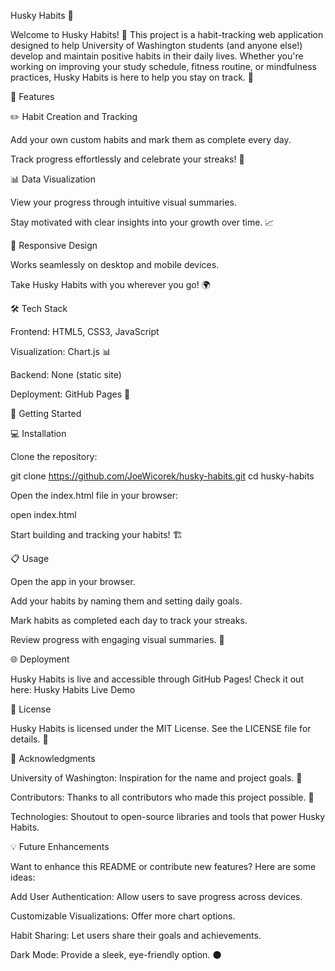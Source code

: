 Husky Habits 🐾

Welcome to Husky Habits! 🎉 This project is a habit-tracking web application designed to help University of Washington students (and anyone else!) develop and maintain positive habits in their daily lives. Whether you're working on improving your study schedule, fitness routine, or mindfulness practices, Husky Habits is here to help you stay on track. 💪

🌟 Features

✏️ Habit Creation and Tracking

Add your own custom habits and mark them as complete every day.

Track progress effortlessly and celebrate your streaks! 🎯

📊 Data Visualization

View your progress through intuitive visual summaries.

Stay motivated with clear insights into your growth over time. 📈

📱 Responsive Design

Works seamlessly on desktop and mobile devices.

Take Husky Habits with you wherever you go! 🌍

🛠️ Tech Stack

Frontend: HTML5, CSS3, JavaScript

Visualization: Chart.js 📊

Backend: None (static site)

Deployment: GitHub Pages 🚀

🚀 Getting Started

💻 Installation

Clone the repository:

git clone https://github.com/JoeWicorek/husky-habits.git
cd husky-habits

Open the index.html file in your browser:

open index.html

Start building and tracking your habits! 🏗️

📋 Usage

Open the app in your browser.

Add your habits by naming them and setting daily goals.

Mark habits as completed each day to track your streaks.

Review progress with engaging visual summaries. 🎉

🌐 Deployment

Husky Habits is live and accessible through GitHub Pages! Check it out here:
Husky Habits Live Demo

📜 License

Husky Habits is licensed under the MIT License. See the LICENSE file for details. 📝

🙌 Acknowledgments

University of Washington: Inspiration for the name and project goals. 🏫

Contributors: Thanks to all contributors who made this project possible. 🤗

Technologies: Shoutout to open-source libraries and tools that power Husky Habits.

💡 Future Enhancements

Want to enhance this README or contribute new features? Here are some ideas:

Add User Authentication: Allow users to save progress across devices.

Customizable Visualizations: Offer more chart options.

Habit Sharing: Let users share their goals and achievements.

Dark Mode: Provide a sleek, eye-friendly option. 🌑

